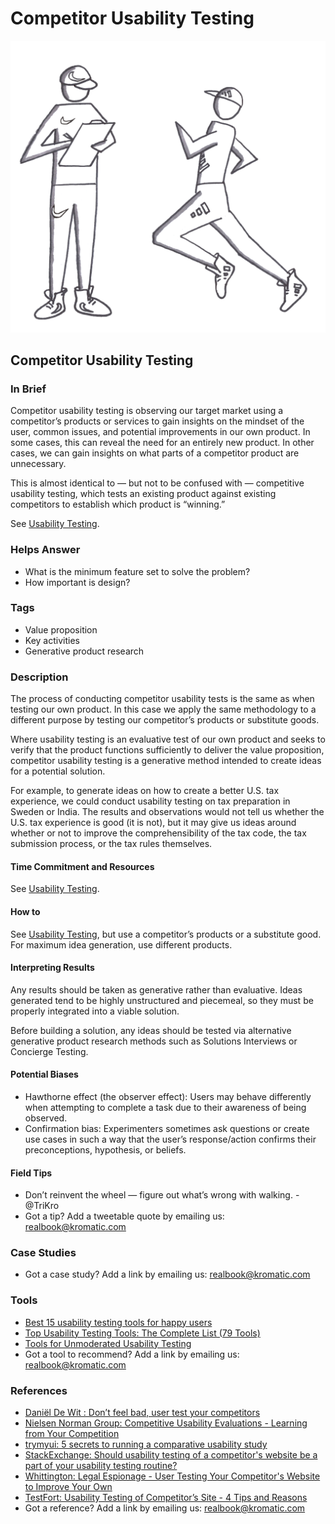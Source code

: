 # Competitor Usability Testing

![](../.gitbook/assets/illustration-competitor-usability-testing-real-startup-book.png)

## Competitor Usability Testing

### In Brief

Competitor usability testing is observing our target market using a competitor’s products or services to gain insights on the mindset of the user, common issues, and potential improvements in our own product. In some cases, this can reveal the need for an entirely new product. In other cases, we can gain insights on what parts of a competitor product are unnecessary.

This is almost identical to — but not to be confused with — competitive usability testing, which tests an existing product against existing competitors to establish which product is “winning.”

See [Usability Testing](../6-evaluative-product-experiment/usability-testing.md).

### Helps Answer

* What is the minimum feature set to solve the problem?
* How important is design?

### Tags

* Value proposition
* Key activities
* Generative product research

### Description

The process of conducting competitor usability tests is the same as when testing our own product. In this case we apply the same methodology to a different purpose by testing our competitor’s products or substitute goods.

Where usability testing is an evaluative test of our own product and seeks to verify that the product functions sufficiently to deliver the value proposition, competitor usability testing is a generative method intended to create ideas for a potential solution.

For example, to generate ideas on how to create a better U.S. tax experience, we could conduct usability testing on tax preparation in Sweden or India. The results and observations would not tell us whether the U.S. tax experience is good \(it is not\), but it may give us ideas around whether or not to improve the comprehensibility of the tax code, the tax submission process, or the tax rules themselves.

#### Time Commitment and Resources

See [Usability Testing](../6-evaluative-product-experiment/usability-testing.md).

#### How to

See [Usability Testing](../6-evaluative-product-experiment/usability-testing.md), but use a competitor’s products or a substitute good. For maximum idea generation, use different products.

#### Interpreting Results

Any results should be taken as generative rather than evaluative. Ideas generated tend to be highly unstructured and piecemeal, so they must be properly integrated into a viable solution.

Before building a solution, any ideas should be tested via alternative generative product research methods such as Solutions Interviews or Concierge Testing.

#### Potential Biases

* Hawthorne effect \(the observer effect\): Users may behave differently when attempting to complete a task due to their awareness of being observed.
* Confirmation bias: Experimenters sometimes ask questions or create use cases in such a way that the user’s response/action confirms their preconceptions, hypothesis, or beliefs. 

#### Field Tips

* Don’t reinvent the wheel — figure out what’s wrong with walking. - @TriKro
* Got a tip? Add a tweetable quote by emailing us: [realbook@kromatic.com](mailto:realbook@kromatic.com)

### Case Studies

* Got a case study? Add a link by emailing us: [realbook@kromatic.com](mailto:realbook@kromatic.com)

### Tools

* [Best 15 usability testing tools for happy users](https://www.justinmind.com/blog/usability-testing-tools/)
* [Top Usability Testing Tools: The Complete List \(79 Tools\)](https://thegood.com/guide/usability-testing-tools/)
* [Tools for Unmoderated Usability Testing](https://www.nngroup.com/articles/unmoderated-user-testing-tools/)
* Got a tool to recommend? Add a link by emailing us: [realbook@kromatic.com](mailto:realbook@kromatic.com)

### References

* [Daniël De Wit
  : Don’t feel bad, user test your competitors](https://uxdesign.cc/dont-feel-bad-user-test-your-competitors-1efbaf662c1)
* [Nielsen Norman Group: Competitive Usability Evaluations - Learning from Your Competition](https://www.nngroup.com/articles/competitive-usability-evaluations/)
* [trymyui: 5 secrets to running a comparative usability study](http://www.trymyui.com/blog/2015/04/02/5-secrets-for-comparative-usability-study/)
* [StackExchange: Should usability testing of a competitor's website be a part of your usability testing routine?](http://ux.stackexchange.com/questions/37982/should-usability-testing-of-a-competitors-website-be-a-part-of-your-usability-t)
* [Whittington: Legal Espionage - User Testing Your Competitor's Website to Improve Your Own](https://www.rickwhittington.com/blog/user-testing-your-competitors-website-to-improve-your-own/)
* [TestFort: Usability Testing of Competitor’s Site - 4 Tips and Reasons](https://testfort.com/articles/usability-testing-competitor’s-site-4-tips-and-reasons)
* Got a reference? Add a link by emailing us: [realbook@kromatic.com](mailto:realbook@kromatic.com)

